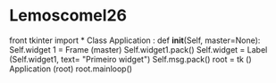 # Lemoscomel26
front tkinter import *
Class Application :
def __init__(Self, master=None):
   Self.widget 1 = Frame (master)
   Self.widget1.pack()
   Self.widget = Label (Self.widget1, text= "Primeiro widget")
   Self.msg.pack()
   root = tk ()
   Application (root)
   root.mainloop()

